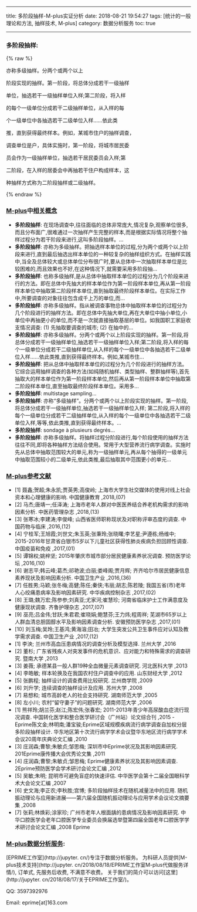 
---
title: 多阶段抽样-M-plus实证分析
date: 2018-08-21 19:54:27
tags: [统计的一般理论和方法, 抽样技术, M-plus]
category: 数据分析服务
toc: true

---



<span></span>
<!-- more -->



### 多阶段抽样:

{% raw %}
<div class="p1">亦称多级抽样。分两个或两个以上

阶段实现的抽样。第一阶段，将总体分成若干一级抽样

单位，抽选若干一级抽样单位入样;第二阶段，将入样

的每个一级单位分成若干二级抽样单位，从入样的每

个一级单位中各抽选若干二级单位入样……依此类

推，直到获得最终样本。例如，某城市住户的抽样调查，

调查单位是户，具体实施时，第一阶段，将城市居民委

员会作为一级抽样单位，抽选若干居民委员会入样;第

二阶段，在入样的居委会中再抽若干住户构成样本，这

种抽样方式称为二阶段抽样或二级抽样。</div>
{% endraw %}



### [M-plus](/tags/M-plus/)中[相关概念](/categories/数据分析服务)

- **多阶段抽样**: 在现场调查中,往往面临的总体非常庞大,情况复杂,观察单位很多,而且分布面广,很难通过一次抽样产生完整的样本,而是根据实际情况将整个抽样过程分为若干阶段来进行,这叫多阶段抽样。...
- **多阶段抽样**: 亦称为多级抽样。把抽选样本单位的过程,分为两个或两个以上阶段来进行,直到最后抽选出样本单位的一种较复杂的抽样组织方式。在抽样实践中,当全及总体较大或总体单位分布很广时,要从总体中一次抽取样本单位是比较困难的,而且效果也不好,在这种情况下,就需要采用多阶段抽...
- **多阶段抽样**: 也称多级抽样,是从总体中抽取样本单位的过程分为几个阶段来进行的方法。即在总体中先抽大的样本单位作为第一阶段样本单位,再从第一阶段样本单位中抽取第二阶段样本单位,直到抽取最终阶段样本单位。在实际工作中,所要调查的对象往往包含成千上万的单位,而...
- **多阶段抽样**: 亦称多级抽样。指从被调查事物总体中抽取样本单位的过程分为几个阶段进行的抽样方法。即在总体中先抽大单位,再在大单位中抽小单位,小单位中再抽更小的单位,而不是一次就直接抽取基层的单位。如我国职工家庭收支情况调查: (1) 先抽取要调查的城市; (2) 在抽中的...
- **多阶段抽样**: 亦称多级抽样。分两个或两个以上阶段实现的抽样。第一阶段,将总体分成若干一级抽样单位,抽选若干一级抽样单位入样;第二阶段,将入样的每个一级单位分成若干二级抽样单位,从入样的每个一级单位中各抽选若干二级单位入样……依此类推,直到获得最终样本。例如,某城市住...
- **多阶段抽样**: 把从总体中抽取样本单位的过程分为几个阶段进行的抽样方法。它综合运用抽样调查的各种方法(如纯随机抽样、类型抽样、整群抽样等),首先抽取大的样本单位作为第一阶段样本单位,然后再从第一阶段样本单位中抽取第二阶段样本单位,直至抽取最终阶段样本单位。采用多...
- **多阶段抽样**: multistage sampling...
- **多阶段抽样**: 亦称“多级抽样”。分两个或两个以上阶段实现的抽样。第一阶段,将总体分成若干一级抽样单位,抽选若干一级抽样单位入样; 第二阶段,将入样的每个一级单位分成若干二级抽样单位,从入样的每个一级单位中各抽选若干二级单位入样,等等,依此类推,直到获得最终样本。...
- **多阶段抽样**: sondage à plusieurs degrés...
- **多阶段抽样**: 亦称多级抽样。将抽样过程分阶段进行,每个阶段使用的抽样方法往往不同,即将各种抽样方法结合使用。常用于大型营养流行病学调查。实施时先从总体中抽取范围较大的单元,称为一级抽样单元,再从每个抽得的一级单元中抽取范围较小的二级单元,依此类推,最后抽取其中范围更小的单元...


### [M-plus](/tags/M-plus/)[参考文献](/categories/数据分析服务/)

- [1]  聂鑫;贺超;朱永凯;贾英男;高俊岭; 上海市大学生社交媒体的使用对线上社会资本和心理健康的影响. 中国健康教育 ,2018,(07)
- [2]  马杰;唐靖一;任泽涛; 上海市老年人群对中医医养结合养老机构需求的影响因素分析. 中医药管理杂志 ,2018,(13)
- [3]  张寒冰;李建涛;李俊峰; 山西省医师职称现状及对职称评审态度的调查. 中国药物与临床 ,2016,(12)
- [4]  宁桂军;王旭霞;刘世文;朱玉英;张秉玲;张晓曙;李艺星;尹遵栋;杨维中; 2015-2016年甘肃省白银市5岁以下儿童社区获得性肺炎疾病负担回顾性调查. 中国疫苗和免疫 ,2017,(01)
- [5]  谭锦权;姚梓坚; 2015年肇庆市城市部分居民健康素养状况调查. 预防医学论坛 ,2016,(10)
- [6]  谢志平;韩云峰;葛杰;祁艳波;白丽;娄峰阁;贾月辉; 齐齐哈尔市居民健康信息素养现状及影响因素分析. 中国卫生产业 ,2016,(36)
- [7]  任胜男;马颖;张冬梅;高健;陈任;秦侠;韦丽;胡志;陈若陵; 我国五省(市)老年人心绞痛患病率及影响因素研究. 中华疾病控制杂志 ,2017,(02)
- [8]  王璐;魏万宏;陈参参;刘真亚;尤家河;崔慧珍; 河南省临床护士工作满意度及健康现状调查. 齐鲁护理杂志 ,2017,(07)
- [9]  巫亮;吕金伟;甘跃;朱君君;崔晓娟;鲍慧芬;王力炜;程周祥; 芜湖市65岁以上人群血清总胆固醇水平及影响因素调查分析. 安徽预防医学杂志 ,2017,(01)
- [10]  刘玉梅;吴玲;王基鸿;黄海溶;田冶; 大学生突发公共卫生事件应对认知及教学需求调查. 中国卫生产业 ,2017,(12)
- [1]  李泱; 兰州市高血压患病情况的调查分析及模型选择. 兰州大学 ,2016
- [2]  董杉; 广东省残疾人对突发事件的危机意识、应对能力和特殊需求的调查研究. 暨南大学 ,2013
- [3]  姜薇; 承德某县一般人群19种全血微量元素调查研究. 河北医科大学 ,2013
- [4]  李皓敏; 样本轮换及在我国农村住户调查中的应用. 山东财经大学 ,2012
- [5]  张鹏程; 抽样设计的调查费用比较研究. 兰州商学院 ,2009
- [6]  刘升学; 连续调查的抽样设计及应用. 苏州大学 ,2008
- [7]  易想和; 城市高龄老人的社会支持研究. 湖南师范大学 ,2005
- [8]  左小川; 农村“留守妻子”的问题研究. 湖南师范大学 ,2006
- [1]  熊祥玲;胡兰芬;赵江;陈宏伟;张春宏; 2011-2013年青少年高尿酸血症流行现况调查. 中国转化医学和整合医学研讨会（广州站）论文综合刊 ,2015
-Eprime陈文金;林明南;潘宝骏;Eprime区域规模疾病流行病学调查自加权分层多阶段抽样设计. 华东地区第十次流行病学学术会议暨华东地区流行病学学术会议20周年庆典论文汇编 ,2010
- [3]  庄润森;曹黎;朱敏贞;邹思梅; 深圳市中Eprime状况及其影响因素研究. 201Eprime康传播大会优秀论文集 ,2011
- [4]  庄润森;曹黎;朱敏贞;邹思梅; Eprime健康素养状况及其影响因素调查. 2Eprime预防医学会学术研讨会论文汇编 ,2012
- [5]  吴敏;朱明; 昆明市可避免盲症的快速评估. 中华医学会第十二届全国眼科学术大会论文汇编 ,2007
- [6]  史文海;李正农;李秋胜;宫博; 多阶段抽样技术在随机减量法中的应用. 随机振动理论与应用新进展——第六届全国随机振动理论与应用学术会议论文摘要集 ,2008
- [7]  张莉;林焕彩;涂家珍; 广州市老年人根面龋的患病情况及影响因素研究. 中华口腔医学会老年口腔医学专业委员会换届选举暨第四届全国老年口腔医学学术研讨会论文汇编 ,2008
Eprime

### [M-plus](/tags/M-plus/)[数据分析服务](/categories/数据分析服务/):
[EPRIME工作室](http://jupyter. cn/)专注于数据分析服务。
为科研人员提供[M-plus技术支持](http://jupyter. cn/2018/08/18/EPRIME工作室M-plus代做服务详情/), 订单式, 先服务后收费, 不满意不收费。
关于我们的简介可以访问[这里](http://jupyter. cn/2018/08/17/关于EPRIME工作室/)。

QQ: 3597392976

Email: eprime[at]163.com



